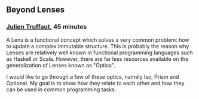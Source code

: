 ## Beyond Lenses

### [Julien Truffaut](https://twitter.com/JulienTruffaut), 45 minutes

A Lens is a functional concept which solves a very common problem: how to
update a complex immutable structure. This is probably the reason why Lenses
are relatively well known in functional programming languages such as Haskell
or Scala. However, there are far less resources available on the generalization
of Lenses known as "Optics". 

I would like to go through a few of these optics, namely Iso, Prism and
Optional. My goal is to show how they relate to each other and how they can be
used in common programming tasks.

